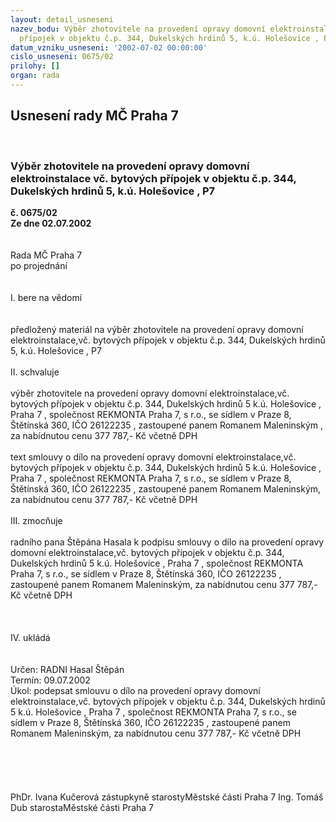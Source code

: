 ```yaml
---
layout: detail_usneseni
nazev_bodu: Výběr zhotovitele na provedení opravy domovní elektroinstalace vč. bytových
  přípojek v objektu č.p. 344, Dukelských hrdinů 5, k.ú. Holešovice , P7
datum_vzniku_usneseni: '2002-07-02 00:00:00'
cislo_usneseni: 0675/02
prilohy: []
organ: rada
---
```

<div id="ucUsn_pList" class="usn">
	<span><h2>Usnesení rady MČ Praha 7 </h2>
<br></span><div class="standBody">
<span><h3>Výběr zhotovitele na provedení opravy domovní elektroinstalace vč. bytových přípojek v objektu č.p. 344, Dukelských hrdinů 5, k.ú. Holešovice , P7</h3></span><div class="center">
		<strong>č. 0675/02</strong><br>
	</div>
<div class="center">
		<strong>Ze dne 02.07.2002</strong><br><br>
	</div>
<br>Rada MČ Praha 7<br>po projednání<br><br><br>I.	bere na vědomí<br><br> <br>předložený materiál na výběr zhotovitele na provedení opravy domovní elektroinstalace,vč. bytových přípojek v objektu č.p. 344, Dukelských hrdinů 5, k.ú. Holešovice , P7<br><br>II.	schvaluje <br><br>výběr zhotovitele na provedení opravy domovní elektroinstalace,vč. bytových přípojek v objektu č.p. 344, Dukelských hrdinů 5 k.ú. Holešovice , Praha 7 , společnost REKMONTA Praha 7, s r.o., se sídlem v Praze 8, Štětínská 360, IČO 26122235 , zastoupené panem Romanem Maleninským , za nabídnutou cenu 377 787,- Kč včetně DPH<br><br>text smlouvy o dílo na  provedení opravy domovní elektroinstalace,vč. bytových přípojek v objektu č.p. 344, Dukelských hrdinů 5 k.ú. Holešovice , Praha 7 , společnost REKMONTA Praha 7, s r.o., se sídlem v Praze 8, Štětínská 360, IČO 26122235 , zastoupené panem Romanem Maleninským, za nabídnutou cenu 377 787,- Kč včetně DPH<br><br>III.	zmocňuje <br><br>radního pana Štěpána Hasala k podpisu smlouvy o dílo na  provedení opravy domovní elektroinstalace,vč. bytových přípojek v objektu č.p. 344, Dukelských hrdinů 5 k.ú. Holešovice , Praha 7 , společnost REKMONTA Praha 7, s r.o., se sídlem v Praze 8, Štětínská 360, IČO 26122235 , zastoupené panem Romanem Maleninským, za nabídnutou cenu 377 787,- Kč včetně DPH<br><br><br><br>IV.	ukládá <br><br> <br>Určen:	RADNI Hasal Štěpán<br>Termín: 09.07.2002<br>Úkol:	podepsat smlouvu  o dílo na  provedení opravy domovní elektroinstalace,vč. bytových přípojek v objektu č.p. 344, Dukelských hrdinů 5 k.ú. Holešovice , Praha 7 , společnost REKMONTA Praha 7, s r.o., se sídlem v Praze 8, Štětínská 360, IČO 26122235 , zastoupené panem Romanem Maleninským, za nabídnutou cenu 377 787,- Kč včetně DPH<br><br> <br><br> <br>	<br>PhDr. Ivana Kučerová zástupkyně starostyMěstské části Praha 7	Ing. Tomáš Dub starostaMěstské části Praha 7<br>	<br><br>
</div>
</div>